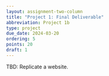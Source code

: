 ```yaml
---
layout: assignment-two-column
title: "Project 1: Final Deliverable"
abbreviation: Project 1b
type: project
due_date: 2024-03-20
ordering: 5
points: 20
draft: 1
---
```


<style>
    img.small-float {
        max-width: 200px;
    }

    img.large {
        max-width: 100%;
    }
</style>

TBD: Replicate a website.
